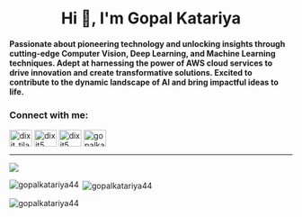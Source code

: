 <h1 align="center">Hi 👋, I'm Gopal Katariya</h1>

<h4>Passionate about pioneering technology and unlocking insights through cutting-edge Computer Vision, Deep Learning, and Machine Learning techniques. Adept at harnessing the power of AWS cloud services to drive innovation and create transformative solutions. Excited to contribute to the dynamic landscape of AI and bring impactful ideas to life.</h4>


<h3 align="left">Connect with me:</h3>
<p align="left">
<a href="https://twitter.com/GopalKatariya44" target="blank"><img align="center" src="https://pbs.twimg.com/profile_images/1683899100922511378/5lY42eHs_400x400.jpg" alt="dixit_tilaji" height="30" width="40" /></a>
<a href="https://www.linkedin.com/in/gopalkatariya44/" target="blank"><img align="center" src="https://raw.githubusercontent.com/rahuldkjain/github-profile-readme-generator/master/src/images/icons/Social/linked-in-alt.svg" alt="dixit5" height="30" width="40" /></a>
<a href="https://www.codechef.com/users/gopalk44" target="blank"><img align="center" src="https://cdn.jsdelivr.net/npm/simple-icons@3.1.0/icons/codechef.svg" alt="dixit5" height="30" width="40" /></a>
<a href="https://www.leetcode.com/gopalkatariya44" target="blank"><img align="center" src="https://raw.githubusercontent.com/rahuldkjain/github-profile-readme-generator/master/src/images/icons/Social/leet-code.svg" alt="gopalkatariya44" height="30" width="40" /></a>
</p>

---
[![](https://visitcount.itsvg.in/api?id=gopalkatariya44&icon=7&color=9)](https://visitcount.itsvg.in)

<!-- Proudly created with GPRM ( https://gprm.itsvg.in ) -->
<p><img align="left" src="https://github-readme-stats.vercel.app/api/top-langs?username=gopalkatariya44&show_icons=true&locale=en&layout=compact" alt="gopalkatariya44" /></p>

<p>&nbsp;<img align="center" src="https://github-readme-stats.vercel.app/api?username=gopalkatariya44&show_icons=true&locale=en" alt="gopalkatariya44" /></p>

<p><img align="center" src="https://github-readme-streak-stats.herokuapp.com/?user=gopalkatariya44&" alt="gopalkatariya44" /></p>
